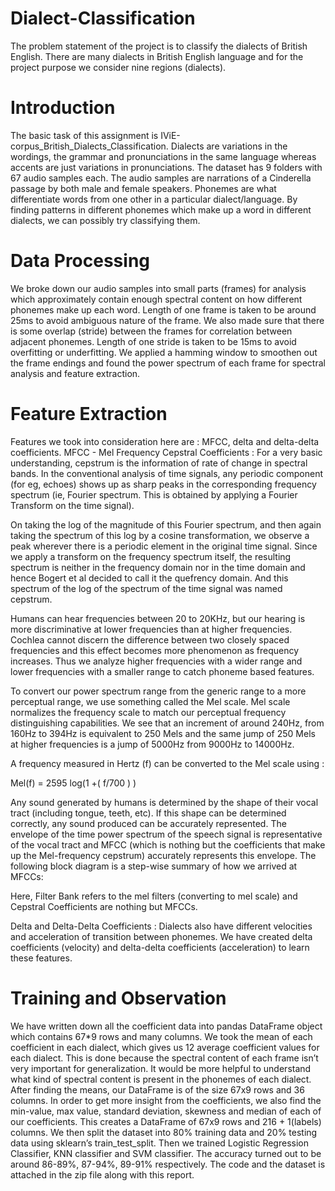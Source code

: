 # Dialect-Classification
The problem statement of the project is to classify the dialects of British English. There are many dialects in British English language and for the project purpose we consider nine regions (dialects). 

# Introduction 

The basic task of this assignment is IViE-corpus_British_Dialects_Classification. Dialects are variations in the wordings, the grammar and pronunciations in the same language whereas accents are just variations in pronunciations. 
The dataset has 9 folders with 67 audio samples each. The audio samples are narrations of a Cinderella passage by both male and female speakers.
Phonemes are what differentiate words from one other in a particular dialect/language. By finding patterns in different phonemes which make up a word in different dialects, we can possibly try classifying them.


# Data Processing

We broke down our audio samples into small parts (frames) for analysis which approximately contain enough spectral content on how different phonemes make up each word. Length of one frame is taken to be around 25ms to avoid ambiguous nature of the frame.
We also made sure that there is some overlap (stride) between the frames for correlation between adjacent phonemes. Length of one stride is taken to be 15ms to avoid overfitting or underfitting.
We applied a hamming window to smoothen out the frame endings and found the power spectrum of each frame for spectral analysis and feature extraction.

# Feature Extraction

Features we took into consideration here are : MFCC, delta and delta-delta coefficients.
MFCC - Mel Frequency Cepstral Coefficients :
For a very basic understanding, cepstrum is the information of rate of change in spectral bands. In the conventional analysis of time signals, any periodic component (for eg, echoes) shows up as sharp peaks in the corresponding frequency spectrum (ie, Fourier spectrum. This is obtained by applying a Fourier Transform on the time signal).

On taking the log of the magnitude of this Fourier spectrum, and then again taking the spectrum of this log by a cosine transformation, we observe a peak wherever there is a periodic element in the original time signal. Since we apply a transform on the frequency spectrum itself, the resulting spectrum is neither in the frequency domain nor in the time domain and hence Bogert et al decided to call it the quefrency domain. And this spectrum of the log of the spectrum of the time signal was named cepstrum. 

Humans can hear frequencies between 20 to 20KHz, but our hearing is more discriminative at lower frequencies than at higher frequencies. Cochlea cannot discern the difference between two closely spaced frequencies and this effect becomes more phenomenon as frequency increases. Thus we analyze higher frequencies with a wider range and lower frequencies with a smaller range to catch phoneme based features.

To convert our power spectrum range from the generic range to a more perceptual range, we use something called the Mel scale. Mel scale normalizes the frequency scale to match our perceptual frequency distinguishing capabilities. We see that an increment of around 240Hz, from 160Hz to 394Hz is equivalent to 250 Mels and the same jump of 250 Mels at higher frequencies is a jump of 5000Hz from 9000Hz to 14000Hz.

A frequency measured in Hertz (f) can be converted to the Mel scale using :

Mel(f) = 2595 log(1 +( f/700 ) )

Any sound generated by humans is determined by the shape of their vocal tract (including tongue, teeth, etc). If this shape can be determined correctly, any sound produced can be accurately represented. The envelope of the time power spectrum of the speech signal is representative of the vocal tract and MFCC (which is nothing but the coefficients that make up the Mel-frequency cepstrum) accurately represents this envelope. The following block diagram is a step-wise summary of how we arrived at MFCCs:


Here, Filter Bank refers to the mel filters (converting to mel scale) and Cepstral Coefficients are nothing but MFCCs.

Delta and Delta-Delta Coefficients :
Dialects also have different velocities and acceleration of transition between phonemes. We have created delta coefficients (velocity) and delta-delta coefficients (acceleration) to learn these features.

# Training and Observation

We have written down all the coefficient data into pandas DataFrame object which contains 67*9 rows and many columns. We took the mean of each coefficient in each dialect, which gives us 12 average coefficient values for each dialect. This is done because the spectral content of each frame isn’t very important for generalization. It would be more helpful to understand what kind of spectral content is present in the phonemes of each dialect.
After finding the means, our DataFrame is of the size 67x9 rows and 36 columns. In order to get more insight from the coefficients, we also find the min-value, max value, standard deviation, skewness and median of each of our coefficients. This creates a DataFrame of 67x9 rows and 216 + 1(labels) columns.
We then split the dataset into 80% training data and 20% testing data using sklearn’s train_test_split.
Then we trained Logistic Regression Classifier, KNN classifier and SVM classifier. The accuracy turned out to be around 86-89%, 87-94%, 89-91% respectively. 
The code and the dataset is attached in the zip file along with this report.
 
 



